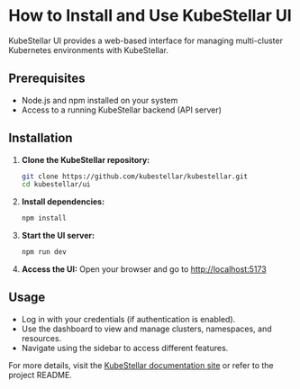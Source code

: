 # How to Install and Use KubeStellar UI

KubeStellar UI provides a web-based interface for managing multi-cluster Kubernetes environments with KubeStellar.

## Prerequisites
- Node.js and npm installed on your system
- Access to a running KubeStellar backend (API server)

## Installation
1. **Clone the KubeStellar repository:**
   ```bash
   git clone https://github.com/kubestellar/kubestellar.git
   cd kubestellar/ui
   ```
2. **Install dependencies:**
   ```bash
   npm install
   ```
3. **Start the UI server:**
   ```bash
   npm run dev
   ```
4. **Access the UI:**
   Open your browser and go to [http://localhost:5173](http://localhost:5173)

## Usage
- Log in with your credentials (if authentication is enabled).
- Use the dashboard to view and manage clusters, namespaces, and resources.
- Navigate using the sidebar to access different features.

For more details, visit the [KubeStellar documentation site](https://kubestellar.io) or refer to the project README.
